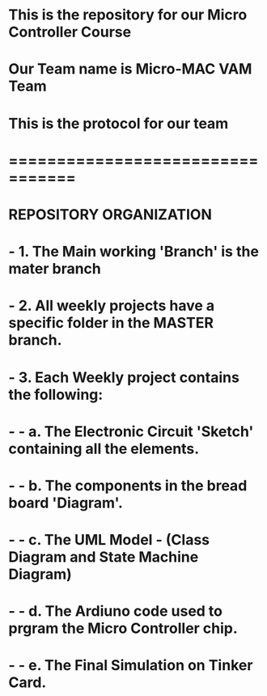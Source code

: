 # This is the repository for our Micro Controller Course
# Our Team name is Micro-MAC VAM Team
# This is the protocol for our team
# =================================
#
# REPOSITORY ORGANIZATION 
# - 1. The Main working 'Branch' is the mater branch
# - 2. All weekly projects have a specific folder in the MASTER branch.
# - 3. Each Weekly project contains the following: 
# - - a. The Electronic Circuit 'Sketch' containing all the elements. 
# - - b. The components in the bread board 'Diagram'. 
# - - c. The UML Model - (Class Diagram and State Machine Diagram)
# - - d. The Ardiuno code used to prgram the Micro Controller chip. 
# - - e. The Final Simulation on Tinker Card. 